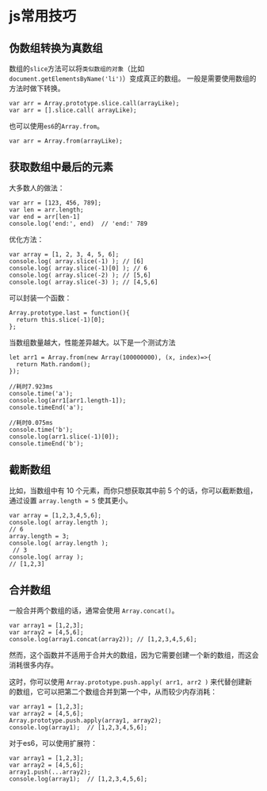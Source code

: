 # js常用技巧

## 伪数组转换为真数组
数组的`slice`方法可以将`类似数组的对象`（比如`document.getElementsByName('li')`）变成真正的数组。
一般是需要使用数组的方法时做下转换。
```
var arr = Array.prototype.slice.call(arrayLike);
var arr = [].slice.call( arrayLike);
```
也可以使用`es6`的`Array.from`。
```
var arr = Array.from(arrayLike);
```

## 获取数组中最后的元素
大多数人的做法：
```
var arr = [123, 456, 789];
var len = arr.length;
var end = arr[len-1]
console.log('end:', end)  // 'end:' 789
```

优化方法：
```
var array = [1, 2, 3, 4, 5, 6];
console.log( array.slice(-1) ); // [6]
console.log( array.slice(-1)[0] ); // 6
console.log( array.slice(-2) ); // [5,6]
console.log( array.slice(-3) ); // [4,5,6]
```

可以封装一个函数：
```
Array.prototype.last = function(){
  return this.slice(-1)[0];
};
```
当数组数量越大，性能差异越大。以下是一个测试方法
```
let arr1 = Array.from(new Array(100000000), (x, index)=>{
  return Math.random();
});

//耗时7.923ms
console.time('a');
console.log(arr1[arr1.length-1]);
console.timeEnd('a');

//耗时0.075ms
console.time('b');
console.log(arr1.slice(-1)[0]);
console.timeEnd('b');
```

## 截断数组
比如，当数组中有 10 个元素，而你只想获取其中前 5 个的话，你可以截断数组，通过设置 `array.length = 5` 使其更小。

```
var array = [1,2,3,4,5,6];
console.log( array.length );
// 6
array.length = 3;
console.log( array.length );
 // 3
console.log( array );
// [1,2,3]
```

## 合并数组
一般合并两个数组的话，通常会使用 `Array.concat()`。

```
var array1 = [1,2,3];
var array2 = [4,5,6];
console.log(array1.concat(array2)); // [1,2,3,4,5,6];
```
然而，这个函数并不适用于合并大的数组，因为它需要创建一个新的数组，而这会消耗很多内存。

这时，你可以使用 `Array.prototype.push.apply( arr1, arr2 )` 来代替创建新的数组，它可以把第二个数组合并到第一个中，从而较少内存消耗：
```
var array1 = [1,2,3];
var array2 = [4,5,6];
Array.prototype.push.apply(array1, array2);
console.log(array1);  // [1,2,3,4,5,6];
```
对于es6，可以使用扩展符：
```
var array1 = [1,2,3];
var array2 = [4,5,6];
array1.push(...array2);
console.log(array1);  // [1,2,3,4,5,6];
```
